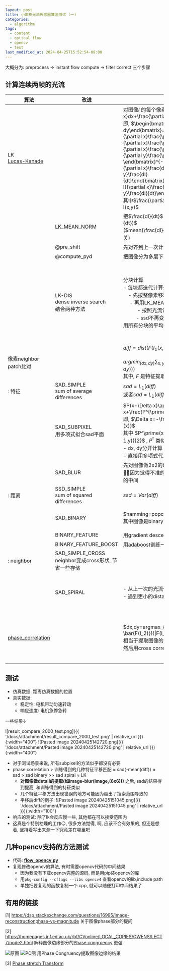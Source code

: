 ```yaml
---
layout: post
title: 小面积光流传感器算法测试 (一)
categories:
  - algorithm
tags:
  - content
  - optical_flow
  - opencv
  - test
last_modified_at: 2024-04-25T15:52:54-08:00
---
```

大概分为: preprocess -> instant flow compute -> filter correct 三个步骤

## 计算连续两帧的光流

| 算法                                                                      | 改进                                            | 公式                                                                                                                                                                                                                                                                                                                                                                                                                                                                                                                                                                                                                                                                                                                                                      | 效果                                                                         | 存储占用                                                        |
| ----------------------------------------------------------------------- | --------------------------------------------- | ------------------------------------------------------------------------------------------------------------------------------------------------------------------------------------------------------------------------------------------------------------------------------------------------------------------------------------------------------------------------------------------------------------------------------------------------------------------------------------------------------------------------------------------------------------------------------------------------------------------------------------------------------------------------------------------------------------------------------------------------------- | -------------------------------------------------------------------------- | ----------------------------------------------------------- |
| LK<br>[Lucas-Kanade](https://en.wikipedia.org/wiki/Lucas–Kanade_method) |                                               | 对图像$I$ 的每个像素, 有 $\frac{\partial I}{\partial x}dx+\frac{\partial I}{\partial y}dy=\frac{dI}{dt}$ <br>即, $\begin{bmatrix}dx \\\ dy\end{bmatrix}=\begin{bmatrix}\frac{\partial I}{\partial x}\frac{\partial I}{\partial x} & \frac{\partial I}{\partial x}\frac{\partial I}{\partial y} \\\ \frac{\partial I}{\partial x}\frac{\partial I}{\partial y} & \frac{\partial I}{\partial y}\frac{\partial I}{\partial y} \end{bmatrix}^{-1}\begin{bmatrix}\frac{\partial I}{\partial x}\frac{dI}{dt} \\\ \frac{\partial I}{\partial y}\frac{dI}{dt}\end{bmatrix}=H^{-1}\begin{bmatrix}\frac{\partial I}{\partial x}\frac{dI}{dt} \\\ \frac{\partial I}{\partial y}\frac{dI}{dt}\end{bmatrix}$<br>其中$\frac{\partial I}{\partial x}\approx I(x+1,y)-I(x,y)$  <br> | 只在光流在0-1附近有效(即subpixel的尺度)<br><br>和$\frac{\partial I}{\partial x}$ 的计算方式有关 |                                                             |
|                                                                         | LK_MEAN_NORM<br>                              | 把$\frac{dI}{dt}$ 改为 $\frac{dI}{dt}-mean(\frac{dI}{dt})$<br>($mean(\frac{dI}{dt})$ 表示整体亮度的变化, 和光流无关)                                                                                                                                                                                                                                                                                                                                                                                                                                                                                                                                                                                                                                                     | 解决亮度变化的情况                                                                  |                                                             |
|                                                                         | @pre_shift                                    | 先对齐到上一次计算的光流位置                                                                                                                                                                                                                                                                                                                                                                                                                                                                                                                                                                                                                                                                                                                                          |                                                                            |                                                             |
|                                                                         | @compute_pyd                                  | 把图像分为多层下采样计算                                                                                                                                                                                                                                                                                                                                                                                                                                                                                                                                                                                                                                                                                                                                            |                                                                            |                                                             |
|                                                                         | LK-DIS<br>dense inverse search<br>结合两种方法      | 分块计算<br>- 每块都迭代计算光流<br>&ensp;&ensp;- 先按整像素移动到ssd最小的位置<br>&ensp;&ensp; - 再用LK_MEAN_NORM的方法不断微调计算光流<br>&ensp;&ensp; &ensp; &ensp; - 按照光流计算的方向对齐, 计算ssd<br> &ensp;&ensp;&ensp; &ensp;  - ssd不再变小就跳出循环<br>用所有分块的平均光流作为最终结果                                                                                                                                                                                                                                                                                                                                                                                                                                                                                                                                  | 比LK更稳定                                                                     | 需要所有patch的Hessian, dx, dy矩阵<br><br>对齐patch时移动patch的中间结果<br> |
| 像素neighbor patch比对<br>                                                  |                                               | $diff=dist(F(I_1(x,y))-F(I_2(x+dx,y+dy)))$ <br><br>$argmin_{(dx,dy)}\sum_{x,y}dist(F(I_1(x,y))-F(I_2(x+dx,y+dy)))$ <br>其中, $F$ 是特征提取器, dist是距离函数                                                                                                                                                                                                                                                                                                                                                                                                                                                                                                                                                                                                        |                                                                            |                                                             |
| : 特征                                                                    | SAD_SIMPLE<br>sum of average differences      | $sad=L_1(diff)$<br>或者$sad=L_1(diff-mean(diff))$                                                                                                                                                                                                                                                                                                                                                                                                                                                                                                                                                                                                                                                                                                         | 第二种更好                                                                      |                                                             |
|                                                                         | SAD_SUBPIXEL<br>用多项式拟合sad平面                   | $P(x+\Delta x)\approx P(x)+P^\prime(x)\Delta x+\frac{P^{\prime\prime}(x)}{2}\Delta x^2$ <br>即, $\Delta x=-\frac{P^\prime(x)}{P^{\prime\prime}(x)}$ <br>其中 $P^\prime(x)\approx \frac{dist(x+1,y)-dist(x-1,y)}{2}$ , $P^{\prime\prime}$ 类似<br>-  dx, dy分开计算<br>- 直接用多项式代入也是等价的                                                                                                                                                                                                                                                                                                                                                                                                                                                                            | 没用<br>可能是因为subpixel的部分不符合多项式                                               |                                                             |
|                                                                         | SAD_BLUR                                      | 先对图像做2x2的blur<br>😮‍💨因为觉得不准的地方是不是因为刚好对齐的地方在像素的中间                                                                                                                                                                                                                                                                                                                                                                                                                                                                                                                                                                                                                                                                                                       | 垃圾<br>                                                                     |                                                             |
| : 距离<br>                                                                | SSD_SIMPLE<br>sum of squared differences<br>  | $ssd=Var(diff)$                                                                                                                                                                                                                                                                                                                                                                                                                                                                                                                                                                                                                                                                                                                                         | 比SAD稳定                                                                     |                                                             |
|                                                                         | SAD_BINARY                                    | $hamming=popcount(ref\ \hat\ current)$<br>其中图像是binary(image-mean(image))                                                                                                                                                                                                                                                                                                                                                                                                                                                                                                                                                                                                                                                                                | 效果明显变差<br>binary有没有必要呢?                                                    |                                                             |
|                                                                         | BINARY_FEATURE                                | 用gradient descent训练一个特征                                                                                                                                                                                                                                                                                                                                                                                                                                                                                                                                                                                                                                                                                                                                 |                                                                            |                                                             |
|                                                                         | BINARY_FEATURE_BOOST                          | 用adaboost训练一个特征                                                                                                                                                                                                                                                                                                                                                                                                                                                                                                                                                                                                                                                                                                                                         |                                                                            |                                                             |
| : neighbor                                                              | SAD_SIMPLE_CROSS<br>neighbor变成cross形状, 节省一些存储 |                                                                                                                                                                                                                                                                                                                                                                                                                                                                                                                                                                                                                                                                                                                                                         | 节省存储&计算<br>                                                                |                                                             |
|                                                                         | SAD_SPIRAL                                    | - 从上一次的光流位置向外螺旋状计算<br>- 遇到更小的distance提前结束循环                                                                                                                                                                                                                                                                                                                                                                                                                                                                                                                                                                                                                                                                                                             | 节省存储&计算<br>和LK效果类似<br>应该是都用了preshift的原因                                    |                                                             |
| [phase_correlation](https://en.wikipedia.org/wiki/Phase_correlation)    |                                               | $dx,dy=argmax_{x,y} F^{-1}(\frac{F(I_1)\cdot \bar{F(I_2)}}{\|F(I_1)\cdot \bar{F(I_2)}\|})$ <br>相当于提取图像的phase部分<br>然后用cross correlation的dist                                                                                                                                                                                                                                                                                                                                                                                                                                                                                                                                                                                                             | **效果最好** <br>另外如果不做phase correlation,<br>直接做cross correlation<br>效果并不好     | 需要ref和current的fft频域                                         |


## 测试

- 仿真数据: 距离仿真数据的位置
- 真实数据:
	- 稳定性: 电机带动匀速转动
	- 响应速度: 电机急停急转


一些结果$\downarrow$

![result_compare_2000_test.png]({{ '/docs/attachment/result_compare_2000_test.png' | relative_url }}){:width="400"}  ![Pasted image 20240425142720.png]({{ '/docs/attachment/Pasted image 20240425142720.png' | relative_url }}){:width="400"} 

- 对于测试场景来说, 所有subpixel的方法似乎都没有必要
- phase correlation > 训练得到的几种特征平移匹配 $\approx$ sad(-mean(diff)) $\approx$ ssd > sad binary >> sad spiral $\approx$ LK
	- **对图像做detail的提取(如image-blur(image,(6x6)))** 之后, sad的结果得到提高, 和训练得到的特征类似
	- 几个特征平移方法出现错误的地方可能因为超出了搜索范围导致的
	-  平移后diff的例子: ![Pasted image 20240425151045.png]({{ '/docs/attachment/Pasted image 20240425151045.png' | relative_url }}){:width="100"} 
- 响应的测试: 除了lk会反应慢一些, 其他都在可以接受范围内
- 这真是个特别枯燥的工作😑, 很多方法觉得, 啊, 应该不会有效果的, 但还是想着, 坚持着写出来测一下究竟差在哪里吧

## 几种opencv支持的方法测试

- 代码: [**flow_opencv.py**](https://gist.github.com/roshameow/7843f23826791c152ab2ed8c169590b9#file-flow_opencv-py) 
- 复现修改opencv的算法, 有时需要opencv代码的中间结果
	- 因为我没有下载opencv完整的源码, 而是用pip装opencv的库
	- 用`pkg-config --cflags --libs opencv4` 查看opencv的lib,include path
	- 单独把要复现的函数复制一个.cpp, 就可以随便打印中间结果了



## 有用的链接

[1] https://dsp.stackexchange.com/questions/16995/image-reconstructionphase-vs-magnitude 关于图像phase部分的提问

[2] https://homepages.inf.ed.ac.uk/rbf/CVonline/LOCAL_COPIES/OWENS/LECT7/node2.html 解释图像边缘部分的[Phase congruency](https://en.wikipedia.org/wiki/Phase_congruency#:~:text=Phase%20congruency%20is%20a%20measure,changes%20in%20illumination%20and%20contrast.) 更强

![原图](https://homepages.inf.ed.ac.uk/rbf/CVonline/LOCAL_COPIES/OWENS/LECT7/img31.gif) ![PC图](https://homepages.inf.ed.ac.uk/rbf/CVonline/LOCAL_COPIES/OWENS/LECT7/img33.gif) 用Phase Congruency提取图像边缘的结果

[3]  [Phase stretch Transform](https://en.wikipedia.org/wiki/Phase_stretch_transform#:~:text=Phase%20stretch%20transform%20(PST)%20is,time%20stretch%20dispersive%20Fourier%20transform.) 

